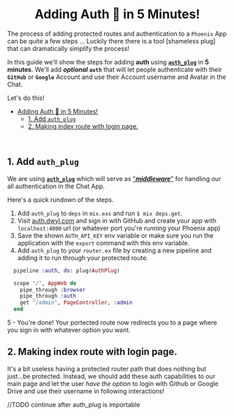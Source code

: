 <div align="center">

# Adding Auth 🔐 in 5 Minutes!

</div>

The process of adding protected routes and authentication 
to a `Phoenix` App can be quite a few steps ...
Luckily there there is a tool [shameless plug]
that can dramatically simplify the process!

In this guide we'll show the steps 
for adding **auth** using 
[**`auth_plug`**](https://github.com/dwyl/auth_plug)
in **5 minutes**.
We'll add **_optional_ `auth`**
that will let people authenticate 
with their **`GitHub`** or **`Google`** Account
and use their Account username and Avatar in the Chat. 

Let's do this!

- [Adding Auth 🔐 in 5 Minutes!](#adding-auth--in-5-minutes)
  - [1. Add `auth_plug`](#1-add-auth_plug)
  - [2. Making index route with login page.](#2-making-index-route-with-login-page)

<br />

## 1. Add `auth_plug`

We are using 
[**`auth_plug`**](https://github.com/dwyl/auth_plug)
which will serve as 
["***middleware***"](https://en.wikipedia.org/wiki/Middleware)
for handling our all authentication in the Chat App.

Here's a quick rundown 
of the steps.

1. Add `auth_plug` to `deps` in `mix.exs` and run `$ mix deps.get`.
2. Visit [auth.dwyl.com](https://auth.dwyl.com/) and sign in with GitHub and create your app with `localhost:4000` url 
(or whatever port you're running your Phoenix app)
3. Save the shown `AUTH_API_KEY` env variable or make sure you run the application with the `export` command with this env variable.
4. Add `auth_plug` to your `router.ex` file by creating a new pipeline and adding it to run through your protected route.

```elixir
  pipeline :auth, do: plug(AuthPlug)

  scope "/", AppWeb do
    pipe_through :browser
    pipe_through :auth
    get "/admin", PageController, :admin
  end
```
5 - You're done! Your portected route now redirects you to a page where you sign in with whatever option you want.

## 2. Making index route with login page.
It's a bit useless having a protected router path that does nothing but just...be protected. Instead, we should
add these auth capabilities to our main page and let the user *have the option* to login with Github or Google Drive
and use their username in following interactions!

//TODO continue after auth_plug is importable

